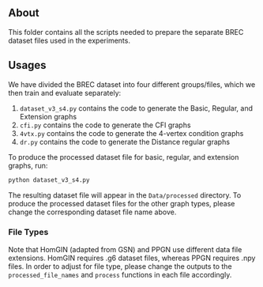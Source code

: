 ## About

This folder contains all the scripts needed to prepare the separate BREC dataset files used in the experiments. 

## Usages

We have divided the BREC dataset into four different groups/files, which we then train and evaluate separately:
1. `dataset_v3_s4.py` contains the code to generate the Basic, Regular, and Extension graphs
2. `cfi.py` contains the code to generate the CFI graphs
3. `4vtx.py` contains the code to generate the 4-vertex condition graphs
4. `dr.py` contains the code to generate the Distance regular graphs

To produce the processed dataset file for basic, regular, and extension graphs, run:
```bash
python dataset_v3_s4.py
```
The resulting dataset file will appear in the `Data/processed` directory. To produce the processed dataset files for the other graph types, please change the corresponding dataset file name above. 

### File Types
Note that HomGIN (adapted from GSN) and PPGN use different data file extensions. HomGIN requires .g6 dataset files, whereas PPGN requires .npy files. In order to adjust for file type, please change the outputs to the `processed_file_names` and `process` functions in each file accordingly. 
